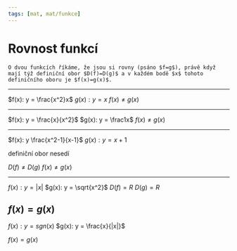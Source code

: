```yaml
---
tags: [mat, mat/funkce]
---
```

# Rovnost funkcí
```ad-sentence
O dvou funkcích říkáme, že jsou si rovny (psáno $f=g$), právě když mají týž definiční obor $D(f)=D(g)$ a v každém bodě $x$ tohoto definičního oboru je $f(x)=g(x)$.
```

---

$f(x): y = \frac{x^2}x$
$g(x): y = x$
$f(x) \neq g(x)$

---
$f(x): y = \frac{x}{x^2}$
$g(x): y = \frac1x$
$f(x) \neq g(x)$

---
$f(x): y \frac{x^2-1}{x-1}$
$g(x): y = x + 1$

definiční obor nesedí

$D(f) \neq D(g)$
$f(x) \neq g(x)$

---
$f(x): y = |x|$
$g(x): y = \sqrt{x^2}$
$D(f) = R$
$D(g) = R$

$f(x) = g(x)$
---
$f(x): y = sgn(x)$
$g(x): y = \frac{x}{|x|}$

$f(x) = g(x)$
